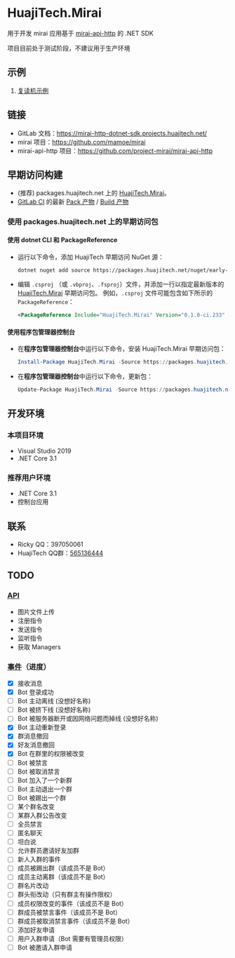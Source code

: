 # HuajiTech.Mirai

用于开发 mirai 应用基于 [mirai-api-http](https://github.com/project-mirai/mirai-api-http) 的 .NET SDK

项目目前处于测试阶段，不建议用于生产环境

## 示例

1. [复读机示例](http://gitlab.huajitech.net/huajitech/mirai-http-dotnet-sdk/snippets/2)

## 链接

- GitLab 文档：https://mirai-http-dotnet-sdk.projects.huajitech.net/
- mirai 项目：https://github.com/mamoe/mirai
- mirai-api-http 项目：https://github.com/project-mirai/mirai-api-http

## 早期访问构建

- (推荐) packages.huajitech.net 上的 [HuajiTech.Mirai](https://packages.huajitech.net/feeds/early-access-nuget/HuajiTech.Mirai/versions)。
- [GitLab CI](https://gitlab.huajitech.net/huajitech/mirai-http-dotnet-sdk/-/pipelines) 的最新 [Pack 产物](https://gitlab.huajitech.net/huajitech/mirai-http-dotnet-sdk/-/jobs/artifacts/master/download?job=pack) / [Build 产物](https://gitlab.huajitech.net/huajitech/mirai-http-dotnet-sdk/-/jobs/artifacts/master/download?job=build)

### 使用 packages.huajitech.net 上的早期访问包

#### 使用 dotnet CLI 和 PackageReference

- 运行以下命令，添加 HuajiTech 早期访问 NuGet 源：

  ```bash
  dotnet nuget add source https://packages.huajitech.net/nuget/early-access-nuget/v3/index.json --name huajitech-early-access
  ```

- 编辑 `.csproj` （或 `.vbproj`、`.fsproj`）文件，并添加一行以指定最新版本的 [HuajiTech.Mirai](https://packages.huajitech.net/feeds/early-access-nuget/HuajiTech.Mirai/versions) 早期访问包。
  例如，`.csproj` 文件可能包含如下所示的 `PackageReference`：

  ```xml
  <PackageReference Include="HuajiTech.Mirai" Version="0.1.0-ci.233" />
  ```

#### 使用程序包管理器控制台

- 在**程序包管理器控制台**中运行以下命令，安装 HuajiTech.Mirai 早期访问包：

  ```powershell
  Install-Package HuajiTech.Mirai -Source https://packages.huajitech.net/nuget/early-access-nuget/v3/index.json
  ```

- 在**程序包管理器控制台**中运行以下命令，更新包：

  ```powershell
  Update-Package HuajiTech.Mirai -Source https://packages.huajitech.net/nuget/early-access-nuget/v3/index.json
  ```

## 开发环境

### 本项目环境

- Visual Studio 2019
- .NET Core 3.1

### 推荐用户环境

- .NET Core 3.1
- 控制台应用

## 联系

- Ricky QQ：397050061
- HuajiTech QQ群：[565136444](https://jq.qq.com/?_wv=1027&k=UNTnWwHd)

## TODO

### [API](https://github.com/project-mirai/mirai-api-http/blob/master/docs/API.md)

- 图片文件上传
- 注册指令
- 发送指令
- 监听指令
- 获取 Managers

### [事件](https://github.com/project-mirai/mirai-api-http/blob/master/docs/EventType.md)（进度）
- [x] 接收消息
- [x] Bot 登录成功
- [ ] Bot 主动离线 (没想好名称)
- [ ] Bot 被挤下线 (没想好名称)
- [ ] Bot 被服务器断开或因网络问题而掉线 (没想好名称)
- [x] Bot 主动重新登录
- [x] 群消息撤回
- [x] 好友消息撤回
- [x] Bot 在群里的权限被改变
- [ ] Bot 被禁言
- [ ] Bot 被取消禁言
- [ ] Bot 加入了一个新群
- [ ] Bot 主动退出一个群
- [ ] Bot 被踢出一个群
- [ ] 某个群名改变
- [ ] 某群入群公告改变
- [ ] 全员禁言
- [ ] 匿名聊天
- [ ] 坦白说
- [ ] 允许群员邀请好友加群
- [ ] 新人入群的事件
- [ ] 成员被踢出群（该成员不是 Bot）
- [ ] 成员主动离群（该成员不是 Bot）
- [ ] 群名片改动
- [ ] 群头衔改动（只有群主有操作限权）
- [ ] 成员权限改变的事件（该成员不是 Bot）
- [ ] 群成员被禁言事件（该成员不是 Bot）
- [ ] 群成员被取消禁言事件（该成员不是 Bot）
- [ ] 添加好友申请
- [ ] 用户入群申请（Bot 需要有管理员权限）
- [ ] Bot 被邀请入群申请
